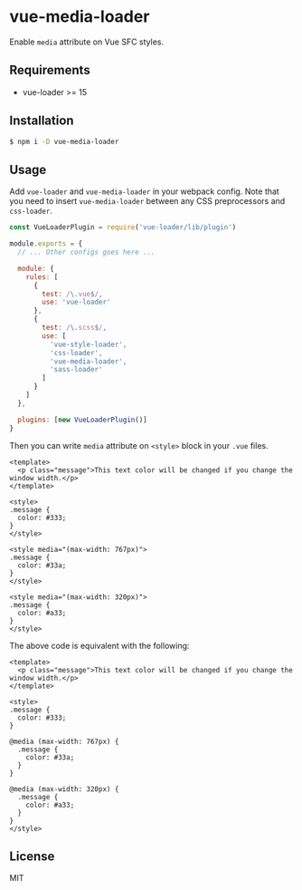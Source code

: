 # vue-media-loader

Enable `media` attribute on Vue SFC styles.

## Requirements

- vue-loader >= 15

## Installation

```sh
$ npm i -D vue-media-loader
```

## Usage

Add `vue-loader` and `vue-media-loader` in your webpack config. Note that you need to insert `vue-media-loader` between any CSS preprocessors and `css-loader`.

```js
const VueLoaderPlugin = require('vue-loader/lib/plugin')

module.exports = {
  // ... Other configs goes here ...

  module: {
    rules: [
      {
        test: /\.vue$/,
        use: 'vue-loader'
      },
      {
        test: /\.scss$/,
        use: [
          'vue-style-loader',
          'css-loader',
          'vue-media-loader',
          'sass-loader'
        ]
      }
    ]
  },

  plugins: [new VueLoaderPlugin()]
}
```

Then you can write `media` attribute on `<style>` block in your `.vue` files.

```vue
<template>
  <p class="message">This text color will be changed if you change the window width.</p>
</template>

<style>
.message {
  color: #333;
}
</style>

<style media="(max-width: 767px)">
.message {
  color: #33a;
}
</style>

<style media="(max-width: 320px)">
.message {
  color: #a33;
}
</style>
```

The above code is equivalent with the following:

```vue
<template>
  <p class="message">This text color will be changed if you change the window width.</p>
</template>

<style>
.message {
  color: #333;
}

@media (max-width: 767px) {
  .message {
    color: #33a;
  }
}

@media (max-width: 320px) {
  .message {
    color: #a33;
  }
}
</style>
```

## License

MIT

